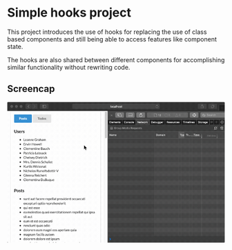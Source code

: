 # Simple hooks project

This project introduces the use of hooks for replacing the use of class based components and still being able to access features like component state.

The hooks are also shared between different components for accomplishing similar functionality without rewriting code.

## Screencap

![Screencap](./res/screencap.gif?raw)

